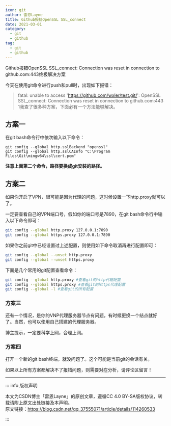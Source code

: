 ```yaml
---
icon: git
author: 雷恩Layne
title: Github报错OpenSSL SSL_connect
date: 2021-03-01
category:
  - git
  - github
tag:
  - git
  - github
---
```


Github报错OpenSSL SSL_connect: Connection was reset in connection to github.com:443终极解决方案

今天在使用git命令进行push和pull时，出现如下报错：

> fatal: unable to access 'https://github.com/wxler/test.git/': OpenSSL SSL_connect: Connection was reset in connection to github.com:443
> 1我查了很多种方案，下面必有一个方法能够解决。

## 方案一

在git bash命令行中依次输入以下命令：

```shell
git config --global http.sslBackend "openssl"
git config --global http.sslCAInfo "C:\Program Files\Git\mingw64\ssl\cert.pem"
```

**注意上面第二个命令，路径要换成git安装的路径。**

## 方案二

如果你开启了VPN，很可能是因为代理的问题，这时候设置一下http.proxy就可以了。

一定要查看自己的VPN端口号，假如你的端口号是7890，在git bash命令行中输入以下命令即可：

```bash
git config --global http.proxy 127.0.0.1:7890
git config --global https.proxy 127.0.0.1:7890
```

如果你之前git中已经设置过上述配置，则使用如下命令取消再进行配置即可：

```bash
git config --global --unset http.proxy
git config --global --unset https.proxy
```

下面是几个常用的git配置查看命令：

```bash
git config --global http.proxy #查看git的http代理配置
git config --global https.proxy #查看git的https代理配置
git config --global -l #查看git的所有配置
```

### 方案三

还有一个情况，是你的VNP代理服务器节点有问题，有时候更换一个结点就好了。当然，也可以使用自己搭建的代理服务器。

博主提示，一定要科学上网，合理上网。

### 方案四

打开一个新的git bash终端，就没问题了。这个可能是当前git的会话有关。

如果以上所有方案都解决不了报错问题，则需要对症分析，请评论区留言！

---

::: info 版权声明

本文为CSDN博主「雷恩Layne」的原创文章，遵循CC 4.0 BY-SA版权协议，转载请附上原文出处链接及本声明。  
原文链接：<https://blog.csdn.net/qq_37555071/article/details/114260533>

:::
